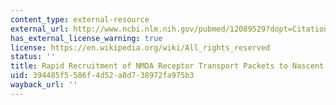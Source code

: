 ```yaml
---
content_type: external-resource
external_url: http://www.ncbi.nlm.nih.gov/pubmed/12089529?dopt=Citation
has_external_license_warning: true
license: https://en.wikipedia.org/wiki/All_rights_reserved
status: ''
title: Rapid Recruitment of NMDA Receptor Transport Packets to Nascent Synapses
uid: 394485f5-586f-4d52-a8d7-38972fa975b3
wayback_url: ''
---
```


